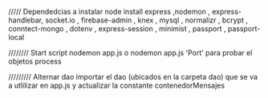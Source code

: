 /////
Dependedcias a instalar
node install express ,nodemon , express-handlebar, socket.io , firebase-admin , knex , mysql , normalizr , bcrypt , conntect-mongo , dotenv , express-session , minimist , passport , passport-local   

////////
Start script
nodemon app.js o nodemon app.js 'Port' para probar el objetos process 

/////////
Alternar dao
importar el dao (ubicados en la carpeta dao) que se va a utlilizar en app.js y actualizar la constante contenedorMensajes